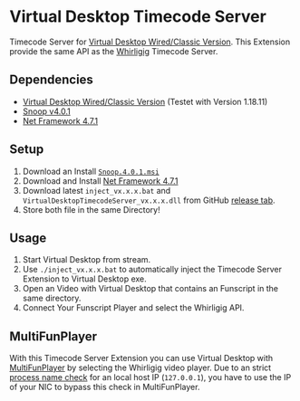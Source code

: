 # Virtual Desktop Timecode Server

Timecode Server for [Virtual Desktop Wired/Classic Version](https://www.vrdesktop.net). This Extension provide the same API as the [Whirligig](http://www.whirligig.xyz/) Timecode Server.

## Dependencies

- [Virtual Desktop Wired/Classic Version](https://www.vrdesktop.net) (Testet with Version 1.18.11)
- [Snoop v4.0.1](https://github.com/snoopwpf/snoopwpf/releases/tag/v4.0.1)
- [Net Framework 4.7.1](https://dotnet.microsoft.com/en-us/download/dotnet-framework/net471)

## Setup

1. Download an Install [`Snoop.4.0.1.msi`](https://github.com/snoopwpf/snoopwpf/releases/tag/v4.0.1)
2. Download and Install [Net Framework 4.7.1](https://dotnet.microsoft.com/en-us/download/dotnet-framework/net471)
3. Download latest `inject_vx.x.x.bat` and `VirtualDesktopTimecodeServer_vx.x.x.dll` from GitHub [release tab](https://github.com/michael-mueller-git/VirtualDesktopTimecodeServer/releases/latest).
4. Store both file in the same Directory!

## Usage

1. Start Virtual Desktop from stream.
2. Use `./inject_vx.x.x.bat` to automatically inject the Timecode Server Extension to Virtual Desktop exe.
3. Open an Video with Virtual Desktop that contains an Funscript in the same directory.
4. Connect Your Funscript Player and select the Whirligig API.

## MultiFunPlayer

With this Timecode Server Extension you can use Virtual Desktop with [MultiFunPlayer](https://github.com/Yoooi0/MultiFunPlayer) by selecting the Whirligig video player. Due to an strict [process name check](https://github.com/Yoooi0/MultiFunPlayer/blob/1.26.1/Source/MultiFunPlayer/MediaSource/ViewModels/WhirligigMediaSourceViewModel.cs#L39-L41) for an local host IP (`127.0.0.1`), you have to use the IP of your NIC to bypass this check in MultiFunPlayer.

